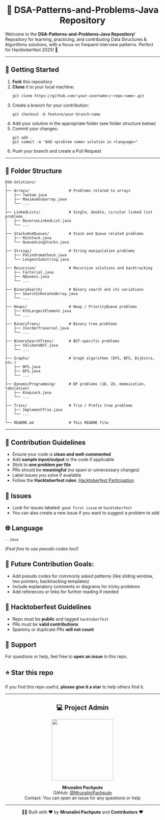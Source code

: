 <h1 align="center"> 🧩 DSA-Patterns-and-Problems-Java Repository </h1>

Welcome to the **DSA-Patterns-and-Problems-Java Repository**!  
Repository for learning, practicing, and contributing Data Structures & Algorithms solutions, with a focus on frequent interview patterns. Perfect for Hacktoberfest 2025! 🚀

---

## 🚀 Getting Started

1. **Fork** this repository  
2. **Clone** it to your local machine:  
   ```bash
   git clone https://github.com/<your-username>/<repo-name>.git
3. Create a branch for your contribution:
   ```
   git checkout -b feature/your-branch-name
   ```
4. Add your solution in the appropriate folder (see folder structure below)
5. Commit your changes:
   ```
   git add .
   git commit -m "Add <problem name> solution in <language>"
   ```
6. Push your branch and create a Pull Request
---
## 📂 Folder Structure
```
DSA-Solutions/
│
├── Arrays/                  # Problems related to arrays
│   ├── TwoSum.java
│   ├── MaximumSubarray.java
│   └── ...
│
├── LinkedLists/             # Single, double, circular linked list problems
│   ├── ReverseLinkedList.java
│   └── ...
│
├── StacksAndQueues/         # Stack and Queue related problems
│   ├── MinStack.java
│   └── QueueUsingStacks.java
│
├── Strings/                 # String manipulation problems
│   ├── PalindromeCheck.java
│   └── LongestSubstring.java
│
├── Recursion/               # Recursive solutions and backtracking
│   ├── Factorial.java
│   ├── NQueens.java
│   └── ...
│
├── BinarySearch/            # Binary search and its variations
│   ├── SearchInRotatedArray.java
│   └── ...
│
├── Heaps/                   # Heap / PriorityQueue problems
│   ├── KthLargestElement.java
│   └── ...
│
├── BinaryTrees/             # Binary tree problems
│   ├── InorderTraversal.java
│   └── ...
│
├── BinarySearchTrees/       # BST-specific problems
│   ├── ValidateBST.java
│   └── ...
│
├── Graphs/                  # Graph algorithms (DFS, BFS, Dijkstra, etc.)
│   ├── BFS.java
│   ├── DFS.java
│   └── ...
│
├── DynamicProgramming/      # DP problems (1D, 2D, memoization, tabulation)
│   ├── Knapsack.java
│   └── ...
│
├── Tries/                   # Trie / Prefix tree problems
│   ├── ImplementTrie.java
│   └── ...
│
└── README.md                # This README file

```
---
## 📝 Contribution Guidelines

- Ensure your code is **clean and well-commented**  
- Add **sample input/output** in the code if applicable  
- Stick to **one problem per file**  
- PRs should be **meaningful** (no spam or unnecessary changes)  
- Label issues you solve if available  
- Follow the **Hacktoberfest rules**: [Hacktoberfest Participation](https://hacktoberfest.com/participation/)  

## 🔖 Issues

- Look for issues labeled: `good first issue` or `hacktoberfest`  
- You can also create a new issue if you want to suggest a problem to add  

## 🌐 Language
```
- Java  
```
*(Feel free to use pseudo codes too!)*  

## 🔮 Future Contribution Goals:
- Add pseudo codes for commonly asked patterns (like sliding window, two pointers, backtracking templates)
- Include explanatory comments or diagrams for tricky problems
- Add references or links for further reading if needed

## 🎯 Hacktoberfest Guidelines

- Repo must be **public** and tagged `hacktoberfest`  
- PRs must be **valid contributions**  
- Spammy or duplicate PRs **will not count**  

## 🤝 Support

For questions or help, feel free to **open an issue** in this repo.  

## ⭐ Star this repo

If you find this repo useful, **please give it a star** to help others find it.  

---
<h2 align="center"> 💻 Project Admin </h2>

<p align="center">
  <a href="https://github.com/MrunaliniPachpute">
    <img src="https://github.com/MrunaliniPachpute.png" width="200"/>
  </a>
</p>

<p align="center">
  <strong>Mrunalini Pachpute</strong><br/>
  GitHub: <a href="https://github.com/MrunaliniPachpute">@MrunaliniPachpute</a><br/>
  Contact: You can open an issue for any questions or help
</p>

---

<p align="center"> 👨‍💻 Built with ❤️ by <b>Mrunalini Pachpute</b> and <b>Contributors</b> ❤️ </p>

